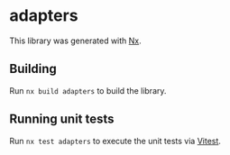 # adapters

This library was generated with [Nx](https://nx.dev).

## Building

Run `nx build adapters` to build the library.

## Running unit tests

Run `nx test adapters` to execute the unit tests via [Vitest](https://vitest.dev/).
